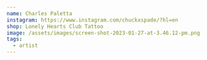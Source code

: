 ```yaml
---
name: Charles Paletta
instagram: https://www.instagram.com/chuckxspade/?hl=en
shop: Lonely Hearts Club Tattoo
image: /assets/images/screen-shot-2023-01-27-at-3.46.12-pm.png
tags:
  - artist
---
```

